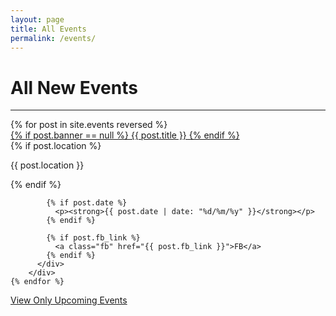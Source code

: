 ```yaml
---
layout: page
title: All Events
permalink: /events/
---
```


# All New Events

-----------
<div class="page-section">
  <div class="blog-posts">
    {% for post in site.events reversed %}
        <div class="blog-posts__item">
          <a class="blog-posts__item__img" href="{{ post.url }}"
            {% if post.banner %}
              style="background-image: url(/assets/images/contrib/events/{{ post.banner }});"
            {% else %}
              style="border: 1px solid lightgray; border-bottom: none"
            {% endif %}
          >
            {% if post.banner == null %}
              {{ post.title }}
            {% endif %}
          </a>
          <div class="blog-posts__item__info">
            {% if post.location %}
              <p>{{ post.location }}</p>
            {% endif %}

            {% if post.date %}
              <p><strong>{{ post.date | date: "%d/%m/%y" }}</strong></p>
            {% endif %}

            {% if post.fb_link %}
              <a class="fb" href="{{ post.fb_link }}">FB</a>
            {% endif %}
          </div>
        </div>
    {% endfor %}
  </div>
  <a class="btn btn--dark" href="/blog">View Only Upcoming Events</a>
</div>
